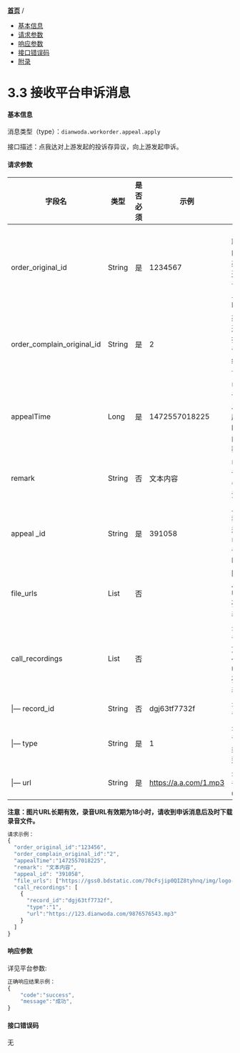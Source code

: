 [**首页**](https://open.dianwoda.com/) /


- <a href="#基本信息">基本信息</a>
- <a href="#请求参数">请求参数</a>
- <a href="#响应参数">响应参数</a>
- <a href="#接口错误码">接口错误码</a>
- <a href="#附录">附录</a>


# 3.3 接收平台申诉消息

#### 基本信息

消息类型（type）：`dianwoda.workorder.appeal.apply`

接口描述：点我达对上游发起的投诉存异议，向上游发起申诉。

#### 请求参数

字段名 | 类型 | 是否必须 | 示例 | 描述
---|---|---|---|---
order_original_id|String|是|1234567|关联的渠道订单ID
order_complain_original_id|String|是|2|渠道投诉编号
appealTime|Long|是|1472557018225|申诉发起时间戳
remark|String|否|文本内容|申诉备注
appeal _id|String|是|391058|点我达申诉ID
file_urls|List|否||图⽚URL列表
call_recordings|List|否||录音文件URL列表
&#124;— record_id|String| 否|dgj63tf7732f|录音id
&#124;— type|String| 是|1|录音类型
&#124;— url|String| 是|https://a.a.com/1.mp3|录音url


**注意：图片URL长期有效，录音URL有效期为18小时，请收到申诉消息后及时下载录音文件。**


```javascript
请求示例：
{
  "order_original_id":"123456",
  "order_complain_original_id":"2",
  "appealTime":"1472557018225",
  "remark": "文本内容",
  "appeal_id": "391058",
  "file_urls": ["https://gss0.bdstatic.com/70cFsjip0QIZ8tyhnq/img/logo-zhidao.gif","https://gss0.bdstatic.com/70cFsjip0QIZ8tyhnq/img/logo-zhidao.gif"],
  "call_recordings": [
    {
      "record_id":"dgj63tf7732f",
      "type":"1",
      "url":"https://123.dianwoda.com/9876576543.mp3"
    }
  ]
}
```

#### 响应参数
详见平台参数:

```javascript
正确响应结果示例：
{
	"code":"success",
	"message":"成功",
}
```

#### 接口错误码
无
